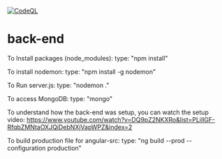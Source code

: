 [![CodeQL](https://github.com/BiteSizedtreasures/website/actions/workflows/codeql.yml/badge.svg?branch=main)](https://github.com/BiteSizedtreasures/website/actions/workflows/codeql.yml)

# back-end

To Install packages (node_modules):
    type: "npm install"

To install nodemon:
    type: "npm install -g nodemon"
    
To Run server.js:
    type: "nodemon ."

To access MongoDB:
    type: "mongo"

To understand how the back-end was setup, you can watch the setup video: https://www.youtube.com/watch?v=DQ9pZ2NKXRo&list=PLillGF-RfqbZMNtaOXJQiDebNXjVapWPZ&index=2

To build production file for angular-src:
    type: "ng build --prod --configuration production"
